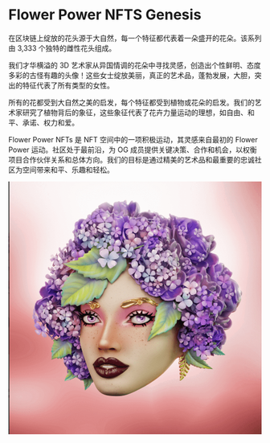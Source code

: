 # Flower Power NFTS Genesis

在区块链上绽放的花头源于大自然，每一个特征都代表着一朵盛开的花朵。该系列由 3,333 个独特的雌性花头组成。

我们才华横溢的 3D 艺术家从异国情调的花朵中寻找灵感，创造出个性鲜明、态度多彩的古怪有趣的头像！这些女士绽放美丽，真正的艺术品，蓬勃发展，大胆，突出的特征代表了所有类型的女性。

所有的花都受到大自然之美的启发，每个特征都受到植物或花朵的启发。我们的艺术家研究了植物背后的象征，这些象征代表了花卉力量运动的理想，如自由、和平、承诺、权力和爱。



Flower Power NFTs 是 NFT 空间中的一项积极运动，其灵感来自最初的 Flower Power 运动。社区处于最前沿，为 OG 成员提供关键决策、合作和机会，以权衡项目合作伙伴关系和总体方向。我们的目标是通过精美的艺术品和最重要的忠诚社区为空间带来和平、乐趣和轻松。

![nft](02.png)
